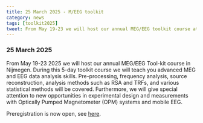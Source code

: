 ```yaml
---
title: 25 March 2025 - M/EEG toolkit
category: news
tags: [toolkit2025]
tweet: From May 19-23 we will host our annual MEG/EEG toolkit course at the Donders in Nijmegen. Preregistration is now open, see https://www.fieldtriptoolbox.org/workshop/toolkit2025/
---
```


### 25 March 2025

From May 19-23 2025 we will host our annual MEG/EEG Tool-kit course in Nijmegen. During this 5-day toolkit course we will teach you advanced MEG and EEG data analysis skills. Pre-processing, frequency analysis, source reconstruction, analysis methods such as RSA and TRFs, and various statistical methods will be covered. Furthermore, we will give special attention to new opportunities in experimental design and measurements with Optically Pumped Magnetometer (OPM) systems and mobile EEG.

Preregistration is now open, see [here](/workshop/toolkit2025).
